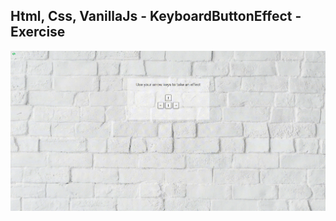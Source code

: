Html, Css, VanillaJs - KeyboardButtonEffect - Exercise
---

![KeyboardButtonEffect](https://github.com/r4nd3l/KeyboardButtonEffect/blob/master/img/sample.gif)
